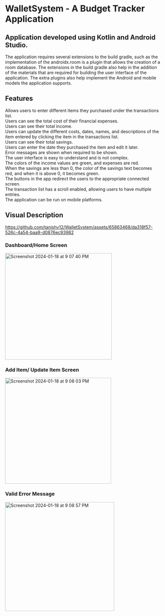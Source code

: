 # WalletSystem - A Budget Tracker Application

## Application developed using Kotlin and Android Studio.
The application requires several extensions to the build gradle, such as the implementation of the androidx.room is a plugin that allows the creation of a room database. The extensions in the build gradle also help in the addition of the materials that are required for building the user interface of the application. The extra plugins also help implement the Android and mobile models the application supports.

## Features
Allows users to enter different items they purchased under the transactions list.  
Users can see the total cost of their financial expenses.  
Users can see their total income.  
Users can update the different costs, dates, names, and descriptions of the item entered by clicking the item in the transactions list.   
Users can see their total savings.  
Users can enter the date they purchased the item and edit it later.  
Error messages are shown when required to be shown.  
The user interface is easy to understand and is not complex.  
The colors of the income values are green, and expenses are red.  
When the savings are less than 0, the color of the savings text becomes red, and when it is above 0, it becomes green.   
The buttons in the app redirect the users to the appropriate connected screen.  
The transaction list has a scroll enabled, allowing users to have multiple entries.  
The application can be run on mobile platforms.  

## Visual Description 

https://github.com/tanishv12/WalletSystem/assets/65863468/da318f57-526c-4a54-baa9-d0876ec93982

### Dashboard/Home Screen
<img width="345" alt="Screenshot 2024-01-18 at 9 07 40 PM" src="https://github.com/tanishv12/WalletSystem/assets/65863468/8b31b70d-34a1-4053-8fa1-6dbd71b74edc">

### Add Item/ Update Item Screen
<img width="343" alt="Screenshot 2024-01-18 at 9 08 03 PM" src="https://github.com/tanishv12/WalletSystem/assets/65863468/a9e2ae90-e855-4b95-ad7d-47e2853c49bb">

### Valid Error Message
<img width="353" alt="Screenshot 2024-01-18 at 9 08 57 PM" src="https://github.com/tanishv12/WalletSystem/assets/65863468/0801dc2a-36ec-4890-9d01-8a7d6551b985">
























